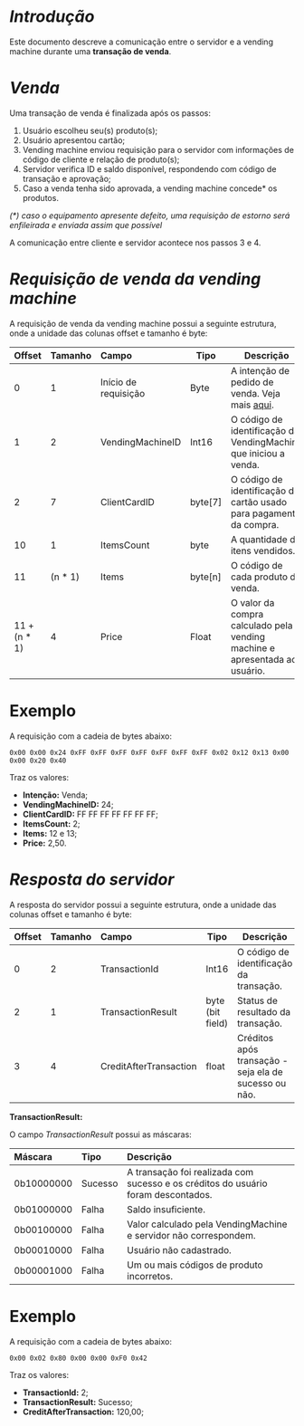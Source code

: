 ***Introdução***
==========

Este documento descreve a comunicação entre o servidor e a vending machine durante uma **transação de venda**.


***Venda***
=====

Uma transação de venda é finalizada após os passos:

1. Usuário escolheu seu(s) produto(s);
2. Usuário apresentou cartão;
3. Vending machine enviou requisição para o servidor com informações de código de cliente e relação de produto(s);
4. Servidor verifica ID e saldo disponível, respondendo com código de transação e aprovação;
5. Caso a venda tenha sido aprovada, a vending machine concede* os produtos. 

_(*) caso o equipamento apresente defeito, uma requisição de estorno será enfileirada e enviada assim que possível_

A comunicação entre cliente e servidor acontece nos passos 3 e 4.

***Requisição de venda da vending machine***
=

A requisição de venda da vending machine possui a seguinte estrutura, onde a unidade das colunas offset e tamanho é byte:

| Offset     | Tamanho | Campo          | Tipo | Descrição                                                    |
|:-----------|:--------|:---------------|------|--------------------------------------------------------------|
| 0 | 1 | Início de requisição | Byte | A intenção de pedido de venda. Veja mais [aqui](README.md#venda). |
| 1 | 2 | VendingMachineID | Int16 | O código de identificação da VendingMachine que iniciou a venda. |
| 2 | 7 | ClientCardID | byte[7] | O código de identificação do cartão usado para pagamento da compra. |
| 10 | 1 | ItemsCount | byte | A quantidade de itens vendidos. |
| 11 | (n * 1) | Items | byte[n] | O código de cada produto da venda. |
| 11 + (n * 1) | 4 | Price | Float | O valor da compra calculado pela vending machine e apresentada ao usuário. |


Exemplo
=

A requisição com a cadeia de bytes abaixo:

    0x00 0x00 0x24 0xFF 0xFF 0xFF 0xFF 0xFF 0xFF 0xFF 0x02 0x12 0x13 0x00 0x00 0x20 0x40
    
Traz os valores:
- **Intenção:** Venda;
- **VendingMachineID:** 24;
- **ClientCardID:** FF FF FF FF FF FF FF;
- **ItemsCount:** 2;
- **Items:** 12 e 13;
- **Price:** 2,50.

***Resposta do servidor***
============

A resposta do servidor possui a seguinte estrutura, onde a unidade das colunas offset e tamanho é byte:

| Offset | Tamanho | Campo          | Tipo | Descrição                                                    |
|:-------|:--------|:---------------|------|--------------------------------------------------------------|
| 0 | 2 | TransactionId | Int16 | O código de identificação da transação. |
| 2 | 1 | TransactionResult | byte (bit field) | Status de resultado da transação. |
| 3 | 4 | CreditAfterTransaction | float | Créditos após transação - seja ela de sucesso ou não. |

**TransactionResult:**

O campo *TransactionResult* possui as máscaras:

| Máscara | Tipo | Descrição |
|:------|:-----|:--------- |
| 0b10000000 | Sucesso | A transação foi realizada com sucesso e os créditos do usuário foram descontados. |
| 0b01000000 | Falha | Saldo insuficiente. |
| 0b00100000 | Falha | Valor calculado pela VendingMachine e servidor não correspondem. |
| 0b00010000 | Falha | Usuário não cadastrado. |
| 0b00001000 | Falha | Um ou mais códigos de produto incorretos. |

Exemplo
=

A requisição com a cadeia de bytes abaixo:

    0x00 0x02 0x80 0x00 0x00 0xF0 0x42
    
Traz os valores:
- **TransactionId:** 2;
- **TransactionResult:** Sucesso;
- **CreditAfterTransaction:** 120,00;
